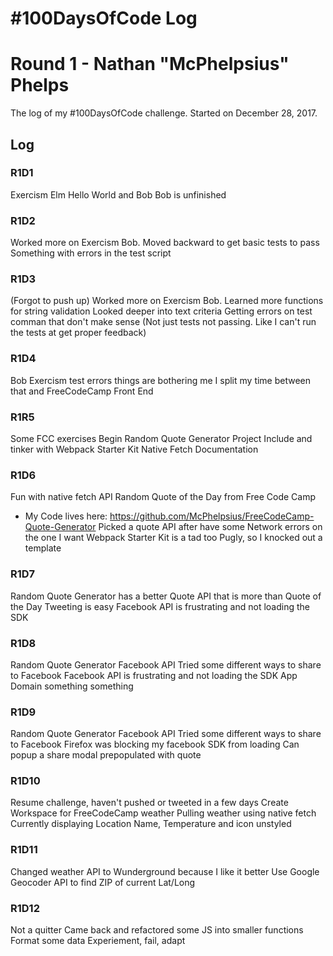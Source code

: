 # #100DaysOfCode Log
# Round 1 - Nathan "McPhelpsius" Phelps

The log of my #100DaysOfCode challenge. Started on December 28, 2017.

## Log

### R1D1 
Exercism Elm Hello World and Bob
Bob is unfinished

### R1D2
Worked more on Exercism Bob.
Moved backward to get basic tests to pass
Something with errors in the test script

### R1D3
(Forgot to push up)
Worked more on Exercism Bob.
Learned more functions for string validation
Looked deeper into text criteria
Getting errors on test comman that don't make sense
(Not just tests not passing. Like I can't run the tests at get proper feedback)

### R1D4
Bob Exercism test errors things are bothering me
I split my time between that and FreeCodeCamp Front End

### R1R5
Some FCC exercises
Begin Random Quote Generator Project
Include and tinker with Webpack Starter Kit
Native Fetch Documentation

### R1D6
Fun with native fetch API
Random Quote of the Day from Free Code Camp
 - My Code lives here: https://github.com/McPhelpsius/FreeCodeCamp-Quote-Generator
Picked a quote API after have some Network errors on the one I want
Webpack Starter Kit is a tad too Pugly, so I knocked out a template

### R1D7
Random Quote Generator has a better Quote API that is more than Quote of the Day
Tweeting is easy
Facebook API is frustrating and not loading the SDK

### R1D8
Random Quote Generator Facebook API
Tried some different ways to share to Facebook
Facebook API is frustrating and not loading the SDK
App Domain something something

### R1D9
Random Quote Generator Facebook API
Tried some different ways to share to Facebook
Firefox was blocking my facebook SDK from loading
Can popup a share modal prepopulated with quote

### R1D10
Resume challenge, haven't pushed or tweeted in a few days
Create Workspace for FreeCodeCamp weather
Pulling weather using native fetch
Currently displaying Location Name, Temperature and icon unstyled

### R1D11
Changed weather API to Wunderground because I like it better
Use Google Geocoder API to find ZIP of current Lat/Long

### R1D12
Not a quitter
Came back and refactored some JS into smaller functions
Format some data
Experiement, fail, adapt

